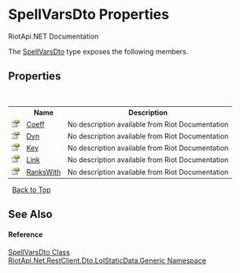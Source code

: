 # SpellVarsDto Properties
RiotApi.NET Documentation 

The <a href="717a97f4-21f4-f454-f855-72951fc6035d">SpellVarsDto</a> type exposes the following members.


## Properties
&nbsp;<table><tr><th></th><th>Name</th><th>Description</th></tr><tr><td>![Public property](media/pubproperty.gif "Public property")</td><td><a href="c7c0da31-2cbd-3684-4fcf-408ab2158785">Coeff</a></td><td>
No description available from Riot Documentation</td></tr><tr><td>![Public property](media/pubproperty.gif "Public property")</td><td><a href="d01bef36-6db4-6eac-5377-0cbbcfa54085">Dyn</a></td><td>
No description available from Riot Documentation</td></tr><tr><td>![Public property](media/pubproperty.gif "Public property")</td><td><a href="442403f0-c4ca-8a5f-0949-96f583195833">Key</a></td><td>
No description available from Riot Documentation</td></tr><tr><td>![Public property](media/pubproperty.gif "Public property")</td><td><a href="7f282085-3e98-07ce-4eee-2bb216879360">Link</a></td><td>
No description available from Riot Documentation</td></tr><tr><td>![Public property](media/pubproperty.gif "Public property")</td><td><a href="f2f3e027-8e07-d57f-bab1-35c1c06ee182">RanksWith</a></td><td>
No description available from Riot Documentation</td></tr></table>&nbsp;
<a href="#spellvarsdto-properties">Back to Top</a>

## See Also


#### Reference
<a href="717a97f4-21f4-f454-f855-72951fc6035d">SpellVarsDto Class</a><br /><a href="304beb8e-603a-7dd9-9522-85c438524038">RiotApi.Net.RestClient.Dto.LolStaticData.Generic Namespace</a><br />